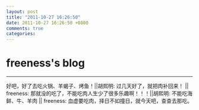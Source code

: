 ```yaml
---
layout: post
title: "2011-10-27 16:26:50"
date: 2011-10-27 16:26:50 +0800
comments: true
categories: 
---
```


# freeness's blog

----------

>
好吧，好了去吃火锅、羊蝎子、烤鱼！||胡熙明: 过几天好了，就把肉补回来！ || freeness: 那就没的吃了，不能吃肉人生少了很多乐趣啊！！！||胡熙明: 不能吃海鲜、牛、羊肉  || freeness: 血虚要吃肉，择日不如撞日，就今天吧，查查去那吃。 